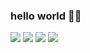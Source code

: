 ### hello world 👋🏾

![](https://img.shields.io/endpoint?label=currently&url=https://discordprofiles-dev.glitch.me/api/badge/status/190916650143318016?simple=true) ![](https://img.shields.io/endpoint?url=https://discordprofiles-dev.glitch.me/api/badge/playing/190916650143318016?vscode=false) ![](https://img.shields.io/endpoint?url=https://discordprofiles-dev.glitch.me/api/badge/vscode/190916650143318016) ![](https://img.shields.io/endpoint?url=https://discordprofiles-dev.glitch.me/api/badge/spotify/190916650143318016)

<!--
**advaith1/advaith1** is a ✨ _special_ ✨ repository because its `README.md` (this file) appears on your GitHub profile.

Here are some ideas to get you started:

- 🔭 I’m currently working on ...
- 🌱 I’m currently learning ...
- 👯 I’m looking to collaborate on ...
- 🤔 I’m looking for help with ...
- 💬 Ask me about ...
- 📫 How to reach me: ...
- 😄 Pronouns: ...
- ⚡ Fun fact: ...
-->
